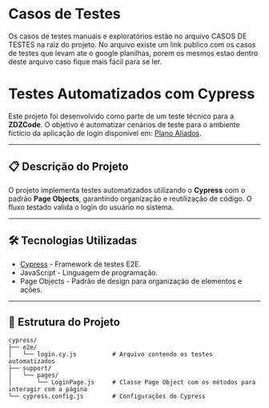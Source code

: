 # Casos de Testes

Os casos de testes manuais e exploratórios estão no arquivo CASOS DE TESTES na raiz do projeto.
No arquivo existe um link publico com os casos de testes que levam ate o google planilhas, porem os mesmos estao dentro deste arquivo caso fique mais fácil para se ler.


# Testes Automatizados com Cypress

Este projeto foi desenvolvido como parte de um teste técnico para a **ZDZCode**. O objetivo é automatizar cenários de teste para o ambiente fictício da aplicação de login disponível em: [Plano Aliados](https://planoaliados.com.br/portal/).

---

## 📋 Descrição do Projeto

O projeto implementa testes automatizados utilizando o **Cypress** com o padrão **Page Objects**, garantindo organização e reutilização de código. O fluxo testado valida o login do usuário no sistema.

---

## 🛠️ Tecnologias Utilizadas

- [Cypress](https://www.cypress.io/) - Framework de testes E2E.
- JavaScript - Linguagem de programação.
- Page Objects - Padrão de design para organização de elementos e ações.

---

## 🚀 Estrutura do Projeto

```plaintext
cypress/
├── e2e/
│   └── login.cy.js          # Arquivo contendo os testes automatizados
├── support/
│   └── pages/
│       └── LoginPage.js     # Classe Page Object com os métodos para interagir com a página
└── cypress.config.js        # Configurações do Cypress
